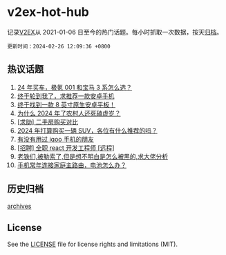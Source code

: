 # v2ex-hot-hub

 记录[V2EX](https://www.v2ex.com/)从 2021-01-06 日至今的热门话题。每小时抓取一次数据，按天[归档](archives)。

`更新时间：2024-02-26 12:09:36 +0800`

## 热议话题

1. [24 年买车，极氪 001 和宝马 3 系怎么选？](https://www.v2ex.com/t/1018272)
1. [终于轮到我了，求推荐一款安卓手机](https://www.v2ex.com/t/1018302)
1. [终于找到一款 8 英寸原生安卓平板！](https://www.v2ex.com/t/1018346)
1. [为什么 2024 年了农村人还死磕虚岁？](https://www.v2ex.com/t/1018261)
1. [[求助] 二手房购买对比](https://www.v2ex.com/t/1018251)
1. [2024 年打算购买一辆 SUV，各位有什么推荐的吗？](https://www.v2ex.com/t/1018409)
1. [有没有用过 iqoo 手机的朋友](https://www.v2ex.com/t/1018315)
1. [[招聘] 全职 react 开发工程师 [远程]](https://www.v2ex.com/t/1018248)
1. [老铁们,被勒索了,但是想不明白是怎么被黑的,求大佬分析](https://www.v2ex.com/t/1018377)
1. [手机常年连接家庭主路由，电池怎么办？](https://www.v2ex.com/t/1018262)

## 历史归档

[archives](archives)

## License

See the [LICENSE](LICENSE) file for license rights and limitations (MIT).
